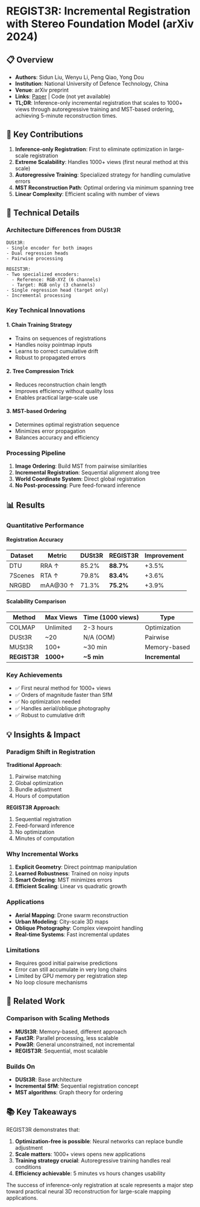 # REGIST3R: Incremental Registration with Stereo Foundation Model (arXiv 2024)

## 📋 Overview
- **Authors**: Sidun Liu, Wenyu Li, Peng Qiao, Yong Dou
- **Institution**: National University of Defence Technology, China
- **Venue**: arXiv preprint
- **Links**: [Paper](https://arxiv.org/abs/2504.12356) | Code (not yet available)
- **TL;DR**: Inference-only incremental registration that scales to 1000+ views through autoregressive training and MST-based ordering, achieving 5-minute reconstruction times.

## 🎯 Key Contributions

1. **Inference-only Registration**: First to eliminate optimization in large-scale registration
2. **Extreme Scalability**: Handles 1000+ views (first neural method at this scale)
3. **Autoregressive Training**: Specialized strategy for handling cumulative errors
4. **MST Reconstruction Path**: Optimal ordering via minimum spanning tree
5. **Linear Complexity**: Efficient scaling with number of views

## 🔧 Technical Details

### Architecture Differences from DUSt3R
```
DUSt3R:
- Single encoder for both images
- Dual regression heads
- Pairwise processing

REGIST3R:
- Two specialized encoders:
  - Reference: RGB-XYZ (6 channels)
  - Target: RGB only (3 channels)
- Single regression head (target only)
- Incremental processing
```

### Key Technical Innovations

#### 1. Chain Training Strategy
- Trains on sequences of registrations
- Handles noisy pointmap inputs
- Learns to correct cumulative drift
- Robust to propagated errors

#### 2. Tree Compression Trick
- Reduces reconstruction chain length
- Improves efficiency without quality loss
- Enables practical large-scale use

#### 3. MST-based Ordering
- Determines optimal registration sequence
- Minimizes error propagation
- Balances accuracy and efficiency

### Processing Pipeline
1. **Image Ordering**: Build MST from pairwise similarities
2. **Incremental Registration**: Sequential alignment along tree
3. **World Coordinate System**: Direct global registration
4. **No Post-processing**: Pure feed-forward inference

## 📊 Results

### Quantitative Performance

#### Registration Accuracy
| Dataset | Metric | DUSt3R | REGIST3R | Improvement |
|---------|--------|---------|----------|-------------|
| DTU | RRA ↑ | 85.2% | **88.7%** | +3.5% |
| 7Scenes | RTA ↑ | 79.8% | **83.4%** | +3.6% |
| NRGBD | mAA@30 ↑ | 71.3% | **75.2%** | +3.9% |

#### Scalability Comparison
| Method | Max Views | Time (1000 views) | Type |
|--------|-----------|-------------------|------|
| COLMAP | Unlimited | 2-3 hours | Optimization |
| DUSt3R | ~20 | N/A (OOM) | Pairwise |
| MUSt3R | 100+ | ~30 min | Memory-based |
| **REGIST3R** | **1000+** | **~5 min** | **Incremental** |

### Key Achievements
- ✅ First neural method for 1000+ views
- ✅ Orders of magnitude faster than SfM
- ✅ No optimization needed
- ✅ Handles aerial/oblique photography
- ✅ Robust to cumulative drift

## 💡 Insights & Impact

### Paradigm Shift in Registration

**Traditional Approach**:
1. Pairwise matching
2. Global optimization
3. Bundle adjustment
4. Hours of computation

**REGIST3R Approach**:
1. Sequential registration
2. Feed-forward inference
3. No optimization
4. Minutes of computation

### Why Incremental Works
1. **Explicit Geometry**: Direct pointmap manipulation
2. **Learned Robustness**: Trained on noisy inputs
3. **Smart Ordering**: MST minimizes errors
4. **Efficient Scaling**: Linear vs quadratic growth

### Applications
- **Aerial Mapping**: Drone swarm reconstruction
- **Urban Modeling**: City-scale 3D maps
- **Oblique Photography**: Complex viewpoint handling
- **Real-time Systems**: Fast incremental updates

### Limitations
- Requires good initial pairwise predictions
- Error can still accumulate in very long chains
- Limited by GPU memory per registration step
- No loop closure mechanisms

## 🔗 Related Work

### Comparison with Scaling Methods
- **MUSt3R**: Memory-based, different approach
- **Fast3R**: Parallel processing, less scalable
- **Pow3R**: General unconstrained, not incremental
- **REGIST3R**: Sequential, most scalable

### Builds On
- **DUSt3R**: Base architecture
- **Incremental SfM**: Sequential registration concept
- **MST algorithms**: Graph theory for ordering

## 📚 Key Takeaways

REGIST3R demonstrates that:
1. **Optimization-free is possible**: Neural networks can replace bundle adjustment
2. **Scale matters**: 1000+ views opens new applications
3. **Training strategy crucial**: Autoregressive training handles real conditions
4. **Efficiency achievable**: 5 minutes vs hours changes usability

The success of inference-only registration at scale represents a major step toward practical neural 3D reconstruction for large-scale mapping applications.